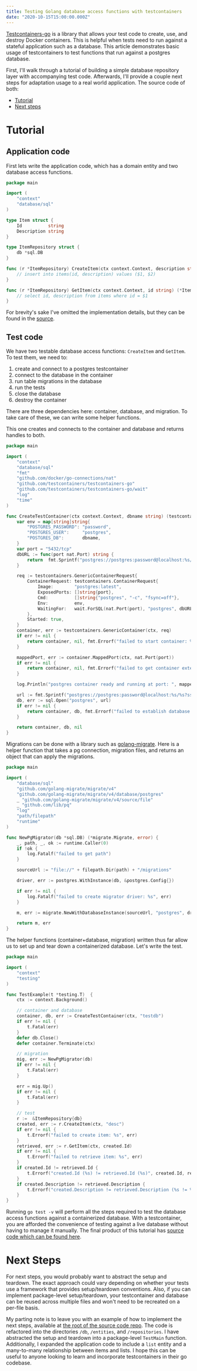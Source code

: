 ```yaml
---
title: Testing Golang database access functions with testcontainers
date: "2020-10-15T15:00:00.000Z"
---
```


[Testcontainers-go](https://github.com/testcontainers/testcontainers-go) is a library that allows your test code to create, use, and destroy Docker containers. This is helpful when tests need to run against a stateful application such as a database. This article demonstrates basic usage of testcontainers to test functions that run against a postgres database.

First, I'll walk through a tutorial of building a simple database repository layer with accompanying test code. Afterwards, I'll provide a couple next steps for adaptation usage to a real world application. 
The source code of both:
- [Tutorial](https://github.com/brietsparks/testcontainer-go-pract/tree/master/tutorial)
- [Next steps](https://github.com/brietsparks/testcontainer-go-pract)

# Tutorial

## Application code

First lets write the application code, which has a domain entity and two database access functions.

```go
package main

import (
	"context"
	"database/sql"
)

type Item struct {
	Id          string
	Description string
}

type ItemRepository struct {
	db *sql.DB
}

func (r *ItemRepository) CreateItem(ctx context.Context, description string) (*Item, error) {
	// insert into items(id, description) values ($1, $2) 
}

func (r *ItemRepository) GetItem(ctx context.Context, id string) (*Item, error) {
	// select id, description from items where id = $1
}
```

For brevity's sake I've omitted the implementation details, but they can be found in the [source](https://github.com/brietsparks/testcontainer-go-pract/blob/master/tutorial/main.go).

## Test code

We have two testable database access functions: `CreateItem` and `GetItem`. To test them, we need to:
 1. create and connect to a postgres testcontainer
 2. connect to the database in the container
 3. run table migrations in the database
 4. run the tests
 5. close the database
 6. destroy the container
 
There are three dependencies here: container, database, and migration. To take care of these, we can write some helper functions.  
 
This one creates and connects to the container and database and returns handles to both.

```go
package main

import (
	"context"
	"database/sql"
	"fmt"
	"github.com/docker/go-connections/nat"
	"github.com/testcontainers/testcontainers-go"
	"github.com/testcontainers/testcontainers-go/wait"
	"log"
	"time"
)

func CreateTestContainer(ctx context.Context, dbname string) (testcontainers.Container, *sql.DB, error) {
	var env = map[string]string{
		"POSTGRES_PASSWORD": "password",
		"POSTGRES_USER":     "postgres",
		"POSTGRES_DB":       dbname,
	}
	var port = "5432/tcp"
	dbURL := func(port nat.Port) string {
		return  fmt.Sprintf("postgres://postgres:password@localhost:%s/%s?sslmode=disable", port.Port(), dbname)
	}

	req := testcontainers.GenericContainerRequest{
		ContainerRequest: testcontainers.ContainerRequest{
			Image:        "postgres:latest",
			ExposedPorts: []string{port},
			Cmd:          []string{"postgres", "-c", "fsync=off"},
			Env:          env,
			WaitingFor:   wait.ForSQL(nat.Port(port), "postgres", dbURL).Timeout(time.Second*5),
		},
		Started: true,
	}
	container, err := testcontainers.GenericContainer(ctx, req)
	if err != nil {
		return container, nil, fmt.Errorf("failed to start container: %s", err)
	}

	mappedPort, err := container.MappedPort(ctx, nat.Port(port))
	if err != nil {
		return container, nil, fmt.Errorf("failed to get container external port: %s", err)
	}

	log.Println("postgres container ready and running at port: ", mappedPort)

	url := fmt.Sprintf("postgres://postgres:password@localhost:%s/%s?sslmode=disable", mappedPort.Port(), dbname)
	db, err := sql.Open("postgres", url)
	if err != nil {
		return container, db, fmt.Errorf("failed to establish database connection: %s", err)
	}

	return container, db, nil
}

```

Migrations can be done with a library such as [golang-migrate](https://github.com/golang-migrate/migrate). Here is a helper function that takes a pg connection, migration files, and returns an object that can apply the migrations.

```go
package main

import (
	"database/sql"
	"github.com/golang-migrate/migrate/v4"
	"github.com/golang-migrate/migrate/v4/database/postgres"
	_ "github.com/golang-migrate/migrate/v4/source/file"
	_ "github.com/lib/pq"
	"log"
	"path/filepath"
	"runtime"
)

func NewPgMigrator(db *sql.DB) (*migrate.Migrate, error) {
	_, path, _, ok := runtime.Caller(0)
	if !ok {
		log.Fatalf("failed to get path")
	}

	sourceUrl := "file://" + filepath.Dir(path) + "/migrations"

	driver, err := postgres.WithInstance(db, &postgres.Config{})

	if err != nil {
		log.Fatalf("failed to create migrator driver: %s", err)
	}

	m, err := migrate.NewWithDatabaseInstance(sourceUrl, "postgres", driver)

	return m, err
}
``` 

The helper functions (container+database, migration) written thus far allow us to set up and tear down a containerized database. Let's write the test.

```go
package main

import (
	"context"
	"testing"
)

func TestExample(t *testing.T)  {
	ctx := context.Background()

	// container and database
	container, db, err := CreateTestContainer(ctx, "testdb")
	if err != nil {
		t.Fatal(err)
	}
	defer db.Close()
	defer container.Terminate(ctx)

	// migration
	mig, err := NewPgMigrator(db)
	if err != nil {
		t.Fatal(err)
	}

	err = mig.Up()
	if err != nil {
		t.Fatal(err)
	}

	// test
	r :=  &ItemRepository{db}
	created, err := r.CreateItem(ctx, "desc")
	if err != nil {
		t.Errorf("failed to create item: %s", err)
	}
	retrieved, err := r.GetItem(ctx, created.Id)
	if err != nil {
		t.Errorf("failed to retrieve item: %s", err)
	}
	if created.Id != retrieved.Id {
		t.Errorf("created.Id (%s) != retrieved.Id (%s)", created.Id, retrieved.Id)
	}
	if created.Description != retrieved.Description {
		t.Errorf("created.Description != retrieved.Description (%s != %s)", created.Description, retrieved.Description)
	}
}
```

Running `go test -v` will perform all the steps required to test the database access functions against a containerized database. With a testcontainer, you are afforded the convenience of testing against a live database without having to manage it manually. The final product of this tutorial has [source code which can be found here](https://github.com/brietsparks/testcontainer-go-pract/tree/master/tutorial).

# Next Steps

For next steps, you would probably want to abstract the setup and teardown. The exact approach could vary depending on whether your tests use a framework that provides setup/teardown conventions. Also, if you can implement package-level setup/teardown, your testcontainer and database can be reused across multiple files and won't need to be recreated on a per-file basis.

My parting note is to leave you with an example of how to implement the next steps, available at [the root of the source code repo](https://github.com/brietsparks/testcontainer-go-pract). The code is refactored into the directories `/db`, `/entities`, and `/repositories`. I have abstracted the setup and teardown into a package-level `TestMain` function. Additionally, I expanded the application code to include a `list` entity and a many-to-many relationship between items and lists. I hope this can be useful to anyone looking to learn and incorporate testcontainers in their go codebase. 
